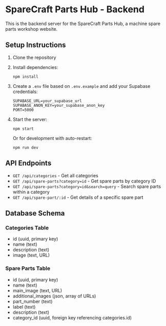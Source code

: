 
# SpareCraft Parts Hub - Backend

This is the backend server for the SpareCraft Parts Hub, a machine spare parts workshop website.

## Setup Instructions

1. Clone the repository
2. Install dependencies:
   ```
   npm install
   ```
3. Create a `.env` file based on `.env.example` and add your Supabase credentials:
   ```
   SUPABASE_URL=your_supabase_url
   SUPABASE_ANON_KEY=your_supabase_anon_key
   PORT=5000
   ```
4. Start the server:
   ```
   npm start
   ```
   
   Or for development with auto-restart:
   ```
   npm run dev
   ```

## API Endpoints

- `GET /api/categories` - Get all categories
- `GET /api/spare-parts?category=id` - Get spare parts by category ID
- `GET /api/spare-parts?category=id&search=query` - Search spare parts within a category
- `GET /api/spare-part/:id` - Get details of a specific spare part

## Database Schema

### Categories Table
- id (uuid, primary key)
- name (text)
- description (text)
- image (text, URL)

### Spare Parts Table
- id (uuid, primary key)
- name (text)
- main_image (text, URL)
- additional_images (json, array of URLs)
- part_number (text)
- label (text)
- description (text)
- category_id (uuid, foreign key referencing categories.id)
